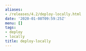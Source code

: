 ```yaml
---
aliases:
- /releases/4.2/deploy-locally.html
date: '2020-01-08T09:59:25Z'
menu: []
tags:
- deploy
- locally
title: deploy-locally
---
```


